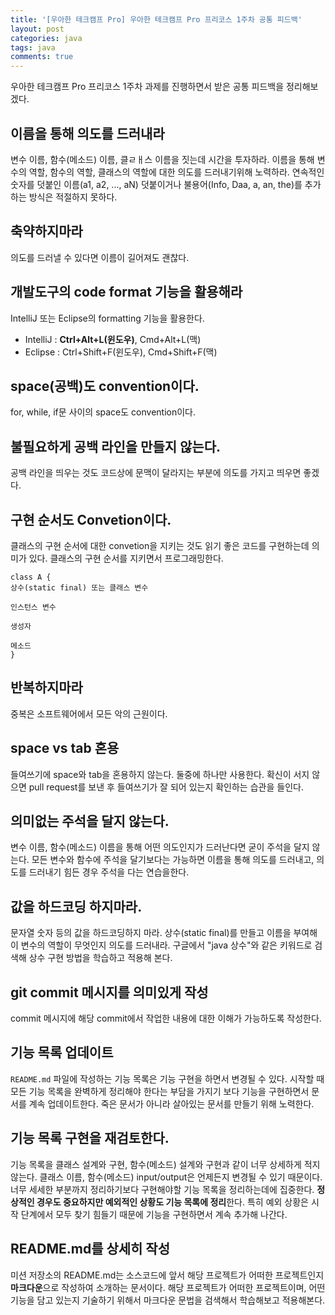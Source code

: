 ```yaml
---
title: '[우아한 테크캠프 Pro] 우아한 테크캠프 Pro 프리코스 1주차 공통 피드백'
layout: post
categories: java
tags: java
comments: true
---
```


우아한 테크캠프 Pro 프리코스 1주차 과제를 진행하면서 받은 공통 피드백을 정리해보겠다.

## 이름을 통해 의도를 드러내라
변수 이름, 함수(메소드) 이름, 클ㄹㅐ스 이름을 짓는데 시간을 투자하라.
이름을 통해 변수의 역할, 함수의 역할, 클래스의 역할에 대한 의도를 드러내기위해 노력하라.
연속적인 숫자를 덧붙인 이름(a1, a2, ..., aN) 덧붙이거나 불용어(Info, Daa, a, an, the)를 추가하는 방식은 적절하지 못하다.

## 축약하지마라
의도를 드러낼 수 있다면 이름이 길어져도 괜찮다.

## 개발도구의 code format 기능을 활용해라
IntelliJ 또는 Eclipse의 formatting 기능을 활용한다.
- IntelliJ : **Ctrl+Alt+L(윈도우)**, Cmd+Alt+L(맥)
- Eclipse : Ctrl+Shift+F(윈도우), Cmd+Shift+F(맥)

## space(공백)도 convention이다.
for, while, if문 사이의 space도 convention이다.

## 불필요하게 공백 라인을 만들지 않는다.
공백 라인을 띄우는 것도 코드상에 문맥이 달라지는 부분에 의도를 가지고 띄우면 좋겠다.

## 구현 순서도 Convetion이다.
클래스의 구현 순서에 대한 convetion을 지키는 것도 읽기 좋은 코드를 구현하는데 의미가 있다.
클래스의 구현 순서를 지키면서 프로그래밍한다.
```
class A {
상수(static final) 또는 클래스 변수

인스턴스 변수

생성자

메소드
}
```

## 반복하지마라
중복은 소프트웨어에서 모든 악의 근원이다.

## space vs tab 혼용
들여쓰기에 space와 tab을 혼용하지 않는다.
둘중에 하나만 사용한다.
확신이 서지 않으면 pull request를 보낸 후 들여쓰기가 잘 되어 있는지 확인하는 습관을 들인다.

## 의미없는 주석을 달지 않는다.
변수 이름, 함수(메소드) 이름을 통해 어떤 의도인지가 드러난다면 굳이 주석을 달지 않는다.
모든 변수와 함수에 주석을 달기보다는 가능하면 이름을 통해 의도를 드러내고, 의도를 드러내기 힘든 경우 주석을 다는 연습을한다.

## 값을 하드코딩 하지마라.
문자열 숫자 등의 값을 하드코딩하지 마라.
상수(static final)를 만들고 이름을 부여해 이 변수의 역할이 무엇인지 의도를 드러내라.
구글에서 "java 상수"와 같은 키워드로 검색해 상수 구현 방법을 학습하고 적용해 본다.

## git commit 메시지를 의미있게 작성
commit 메시지에 해당 commit에서 작업한 내용에 대한 이해가 가능하도록 작성한다.

## 기능 목록 업데이트
`README.md` 파일에 작성하는 기능 목록은 기능 구현을 하면서 변경될 수 있다.
시작할 때 모든 기능 목록을 완벽하게 정리해야 한다는 부담을 가지기 보다 기능을 구현하면서 문서를 계속 업데이트한다.
죽은 문서가 아니라 살아있는 문서를 만들기 위해 노력한다.

## 기능 목록 구현을 재검토한다.
기능 목록을 클래스 설계와 구현, 함수(메소드) 설계와 구현과 같이 너무 상세하게 적지 않는다.
클래스 이름, 함수(메소드) input/output은 언제든지 변경될 수 있기 때문이다.
너무 세세한 부분까지 정리하기보다 구현해야할 기능 목록을 정리하는데에 집중한다.
**정상적인 경우도 중요하지만 예외적인 상황도 기능 목록에 정리**한다.
특히 예외 상황은 시작 단계에서 모두 찾기 힘들기 때문에 기능을 구현하면서 계속 추가해 나간다.

## README.md를 상세히 작성
미션 저장소의 README.md는 소스코드에 앞서 해당 프로젝트가 어떠한 프로젝트인지 **마크다운**으로 작성하여 소개하는 문서이다.
해당 프로젝트가 어떠한 프로젝트이며, 어떤 기능을 담고 있는지 기술하기 위해서 마크다운 문법을 검색해서 학습해보고 적용해본다.